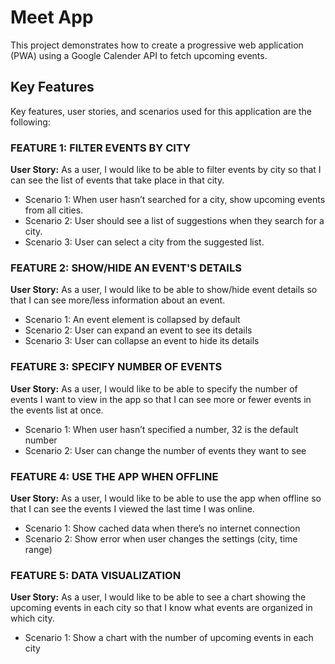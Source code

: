 # Meet App
This project demonstrates how to create a progressive web application (PWA)
using a Google Calender API to fetch upcoming events. 

## Key Features
Key features, user stories, and scenarios used for this application are the following:

### FEATURE 1: FILTER EVENTS BY CITY
**User Story:** As a user, I would like to be able to filter events by city so that I can see the list of events that
take place in that city.

* Scenario 1: When user hasn’t searched for a city, show upcoming events from all cities.
* Scenario 2: User should see a list of suggestions when they search for a city.
* Scenario 3: User can select a city from the suggested list.

### FEATURE 2: SHOW/HIDE AN EVENT'S DETAILS
**User Story:** As a user, I would like to be able to show/hide event details so that I can see more/less
information about an event.

* Scenario 1: An event element is collapsed by default
* Scenario 2: User can expand an event to see its details
* Scenario 3: User can collapse an event to hide its details

### FEATURE 3: SPECIFY NUMBER OF EVENTS
**User Story:** As a user, I would like to be able to specify the number of events I want to view in the app so
that I can see more or fewer events in the events list at once.

* Scenario 1: When user hasn’t specified a number, 32 is the default number
* Scenario 2: User can change the number of events they want to see

### FEATURE 4: USE THE APP WHEN OFFLINE
**User Story:** As a user, I would like to be able to use the app when offline so that I can see the events I
viewed the last time I was online.

* Scenario 1: Show cached data when there’s no internet connection
* Scenario 2: Show error when user changes the settings (city, time range)

### FEATURE 5: DATA VISUALIZATION
**User Story:** As a user, I would like to be able to see a chart showing the upcoming events in each city so
that I know what events are organized in which city.

* Scenario 1: Show a chart with the number of upcoming events in each city
